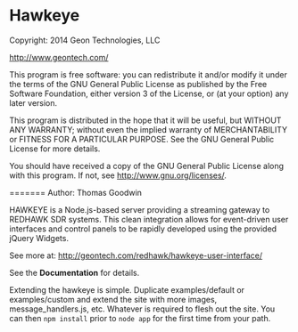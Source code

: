Hawkeye
=======

Copyright: 2014 Geon Technologies, LLC

http://www.geontech.com/

This program is free software: you can redistribute it and/or modify
it under the terms of the GNU General Public License as published by
the Free Software Foundation, either version 3 of the License, or
(at your option) any later version.

This program is distributed in the hope that it will be useful,
but WITHOUT ANY WARRANTY; without even the implied warranty of
MERCHANTABILITY or FITNESS FOR A PARTICULAR PURPOSE.  See the
GNU General Public License for more details.

You should have received a copy of the GNU General Public License
along with this program.  If not, see <http://www.gnu.org/licenses/>.


=======
Author:  Thomas Goodwin

HAWKEYE is a Node.js-based server providing a streaming gateway to REDHAWK SDR systems.  This clean integration allows for event-driven user interfaces and control panels to be rapidly developed using the provided jQuery Widgets.

See more at:
http://geontech.com/redhawk/hawkeye-user-interface/

See the **Documentation** for details. 

Extending the hawkeye is simple.  Duplicate examples/default or examples/custom and extend the site with more images, message_handlers.js, etc.  Whatever is required to flesh out the site.  You can then `npm install` prior to `node app` for the first time from your path.
